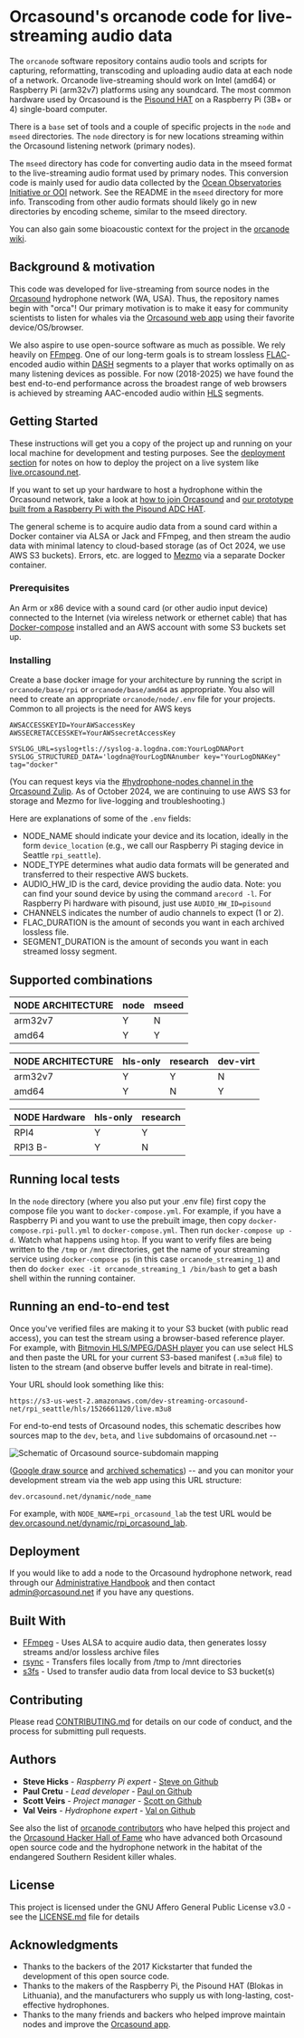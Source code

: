 # Orcasound's orcanode code for live-streaming audio data

The `orcanode` software repository contains audio tools and scripts for capturing, reformatting, transcoding and uploading audio data at each node of a network. Orcanode live-streaming should work on Intel (amd64) or Raspberry Pi (arm32v7) platforms using any soundcard.  The most common hardware used by Orcasound is the [Pisound HAT](https://blokas.io/pisound/) on a Raspberry Pi (3B+ or 4) single-board computer.

There is a `base` set of tools and a couple of specific projects in the `node` and `mseed` directories. The `node` directory is for new locations streaming within the Orcasound listening network (primary nodes).

The `mseed` directory has code for converting audio data in the mseed format to the live-streaming audio format used by primary nodes. This conversion code is mainly used for audio data collected by the [Ocean Observatories Initiative or OOI](https://oceanobservatories.org/ "OOI") network.  See the README in the `mseed` directory for more info. Transcoding from other audio formats should likely go in new directories by encoding scheme, similar to the mseed directory.

You can also gain some bioacoustic context for the project in the [orcanode wiki](https://github.com/orcasound/orcanode/wiki).

## Background & motivation

This code was developed for live-streaming from source nodes in the [Orcasound](http://orcasound.net) hydrophone network (WA, USA). Thus, the repository names begin with "orca"! Our primary motivation is to make it easy for community scientists to listen for whales via the [Orcasound web app](https://live.orcasound.net) using their favorite device/OS/browser.

We also aspire to use open-source software as much as possible. We rely heavily on [FFmpeg](https://www.ffmpeg.org/). One of our long-term goals is to stream lossless [FLAC](https://xiph.org/flac/)-encoded audio within [DASH](https://en.wikipedia.org/wiki/Dynamic_Adaptive_Streaming_over_HTTP) segments to a player that works optimally on as many listening devices as possible. For now (2018-2025) we have found the best end-to-end performance across the broadest range of web browsers is achieved by streaming AAC-encoded audio within [HLS](https://developer.apple.com/streaming/) segments. 

## Getting Started

These instructions will get you a copy of the project up and running on your local machine for development and testing purposes. See the [deployment section](#deployment) for notes on how to deploy the project on a live system like [live.orcasound.net](https://live.orcasound.net).

If you want to set up your hardware to host a hydrophone within the Orcasound network, take a look at [how to join Orcasound](http://www.orcasound.net/join/) and [our prototype built from a Raspberry Pi with the Pisound ADC HAT](http://www.orcasound.net/2018/04/27/orcasounds-new-live-audio-solution-from-hydrophone-to-headphone-with-a-raspberry-pi-computer-and-hls-dash-streaming-software/).

The general scheme is to acquire audio data from a sound card within a Docker container via ALSA or Jack and FFmpeg, and then stream the audio data with minimal latency to cloud-based storage (as of Oct 2024, we use AWS S3 buckets). Errors, etc. are logged to [Mezmo](https://www.mezmo.com/) via a separate Docker container.

### Prerequisites

An Arm or x86 device with a sound card (or other audio input device) connected to the Internet (via wireless network or ethernet cable) that has [Docker-compose](https://docs.docker.com/compose/install/) installed and an AWS account with some S3 buckets set up.

### Installing

Create a base docker image for your architecture by running the script in `orcanode/base/rpi` or `orcanode/base/amd64` as appropriate.  You also will need to create an appropriate `orcanode/node/.env` file for your projects.  Common to all projects is the need for AWS keys

```
AWSACCESSKEYID=YourAWSaccessKey
AWSSECRETACCESSKEY=YourAWSsecretAccessKey
 
SYSLOG_URL=syslog+tls://syslog-a.logdna.com:YourLogDNAPort
SYSLOG_STRUCTURED_DATA='logdna@YourLogDNAnumber key="YourLogDNAKey" tag="docker"
```

(You can request keys via the [#hydrophone-nodes channel in the Orcasound Zulip](https://orcasound.zulipchat.com/#narrow/channel/437036-hydrophone-nodes). As of October 2024, we are continuing to use AWS S3 for storage and Mezmo for live-logging and troubleshooting.)

Here are explanations of some of the `.env` fields:

* NODE_NAME should indicate your device and its location, ideally in the form `device_location` (e.g., we call our Raspberry Pi staging device in Seattle `rpi_seattle`). 
* NODE_TYPE determines what audio data formats will be generated and transferred to their respective AWS buckets. 
* AUDIO_HW_ID is the card, device providing the audio data. Note: you can find your sound device by using the command `arecord -l`.  For Raspberry Pi hardware with pisound, just use `AUDIO_HW_ID=pisound`
* CHANNELS indicates the number of audio channels to expect (1 or 2). 
* FLAC_DURATION is the amount of seconds you want in each archived lossless file. 
* SEGMENT_DURATION is the amount of seconds you want in each streamed lossy segment.


## Supported combinations


| NODE ARCHITECTURE | node | mseed |
|-------------------|------|-------|
| arm32v7           |  Y   |  N    |
| amd64             |  Y   |  Y    |



| NODE ARCHITECTURE | hls-only | research | dev-virt |
|-------------------|----------|----------|----------|
| arm32v7           | Y        | Y        | N        |
| amd64             | Y        | N        | Y        |



| NODE Hardware     | hls-only | research |
|-------------------|----------|----------|
| RPI4              | Y        | Y        |
| RPI3 B-           | Y        | N        |



## Running local tests

In the `node` directory (where you also put your .env file) first copy the compose file you want to `docker-compose.yml`.  For example, if you have a Raspberry Pi and you want to use the prebuilt image, then copy `docker-compose.rpi-pull.yml` to `docker-compose.yml`.  Then run `docker-compose up -d`. Watch what happens using `htop`. If you want to verify files are being written to the `/tmp` or `/mnt` directories, get the name of your streaming service using `docker-compose ps` (in this case `orcanode_streaming_1`) and then do `docker exec -it orcanode_streaming_1 /bin/bash` to get a bash shell within the running container.

## Running an end-to-end test

Once you've verified files are making it to your S3 bucket (with public read access), you can test the stream using a browser-based reference player.  For example, with [Bitmovin HLS/MPEG/DASH player](https://bitmovin.com/demos/stream-test?format=hls&manifest=) you can use select HLS and then paste the URL for your current S3-based manifest (`.m3u8` file) to listen to the stream (and observe buffer levels and bitrate in real-time).

Your URL should look something like this:
```
https://s3-us-west-2.amazonaws.com/dev-streaming-orcasound-net/rpi_seattle/hls/1526661120/live.m3u8
```
For end-to-end tests of Orcasound nodes, this schematic describes how sources map to the `dev`, `beta`, and `live` subdomains of orcasound.net --

![Schematic of Orcasound source-subdomain mapping](http://orcasound.net/img/orcasound-app/Orcasound-software-evolution-model.png "Orcasound software evolution model")

([Google draw source](https://drive.google.com/file/d/1YFTAQPqgtcTl6ubac0mgyQ7fvg0BZqzH/view?usp=sharing) and [archived schematics](https://orcasound.net/img/orcasound-app/)) -- and you can monitor your development stream via the web app using this URL structure:

```dev.orcasound.net/dynamic/node_name``` 

For example, with `NODE_NAME=rpi_orcasound_lab` the test URL would be [dev.orcasound.net/dynamic/rpi_orcasound_lab](http://dev.orcasound.net/dynamic/rpi_orcasound_lab).


## Deployment

If you would like to add a node to the Orcasound hydrophone network, read through our [Administrative Handbook](https://github.com/orcasound/.github/wiki#3-administrative-handbook) and then contact admin@orcasound.net if you have any questions. 

## Built With

* [FFmpeg](https://www.ffmpeg.org/) - Uses ALSA to acquire audio data, then generates lossy streams and/or lossless archive files
* [rsync](https://rsync.samba.org/) - Transfers files locally from /tmp to /mnt directories
* [s3fs](https://github.com/s3fs-fuse/s3fs-fuse) - Used to transfer audio data from local device to S3 bucket(s)

## Contributing

Please read [CONTRIBUTING.md](https://github.com/orcasound/orcanode/blob/master/CONTRIBUTING) for details on our code of conduct, and the process for submitting pull requests.

## Authors

* **Steve Hicks** - *Raspberry Pi expert* - [Steve on Github](https://github.com/mcshicks)
* **Paul Cretu** - *Lead developer* - [Paul on Github](https://github.com/paulcretu)
* **Scott Veirs** - *Project manager* - [Scott on Github](https://github.com/scottveirs)
* **Val Veirs** - *Hydrophone expert* - [Val on Github](https://github.com/veirs)

See also the list of [orcanode contributors](https://github.com/orcasound/orcanode/graphs/contributors) who have helped this project and the [Orcasound Hacker Hall of Fame](https://www.orcasound.net/hacker-hall-of-fame/) who have advanced both Orcasound open source code and the hydrophone network in the habitat of the endangered Southern Resident killer whales.

## License

This project is licensed under the GNU Affero General Public License v3.0 - see the [LICENSE.md](LICENSE.md) file for details

## Acknowledgments

* Thanks to the backers of the 2017 Kickstarter that funded the development of this open source code.
* Thanks to the makers of the Raspberry Pi, the Pisound HAT (Blokas in Lithuania), and the manufacturers who supply us with long-lasting, cost-effective hydrophones.
* Thanks to the many friends and backers who helped improve maintain nodes and improve the [Orcasound app](https://github.com/orcasound/orcasite).
